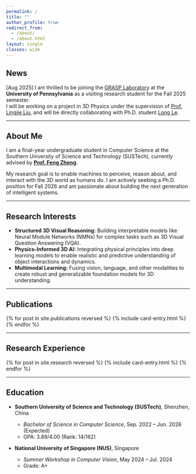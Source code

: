 ```yaml
---
permalink: /
title: ""
author_profile: true
redirect_from:
  - /about/
  - /about.html
layout: single
classes: wide
---
```


<!-- ====================================================================== -->
<!--                                 NEWS                                   -->
<!-- ====================================================================== -->
## News
<div class="news-entry">
  <span class="news-date">[Aug 2025]</span> I am thrilled to be joining the <a href="https://www.grasp.upenn.edu/" target="_blank">GRASP Laboratory</a> at the <b>University of Pennsylvania</b> as a visiting research student for the Fall 2025 semester.
  <br>
  I will be working on a project in 3D Physics under the supervision of <a href="https://lingjie0206.github.io/" target="_blank">Prof. Lingjie Liu</a>, and will be directly collaborating with Ph.D. student <a href="https://vlongle.github.io/" target="_blank">Long Le</a>.
</div>

---

<!-- ====================================================================== -->
<!--                               ABOUT ME                                 -->
<!-- ====================================================================== -->
## About Me
I am a final-year undergraduate student in Computer Science at the Southern University of Science and Technology (SUSTech), currently advised by **[Prof. Feng Zheng](https://faculty.sustech.edu.cn/zhengf/)**.

My research goal is to enable machines to perceive, reason about, and interact with the 3D world as humans do. I am actively seeking a Ph.D. position for Fall 2026 and am passionate about building the next generation of intelligent systems.

---

<!-- ====================================================================== -->
<!--                           RESEARCH INTERESTS                           -->
<!-- ====================================================================== -->
## Research Interests
*   **Structured 3D Visual Reasoning:** Building interpretable models like Neural Module Networks (NMNs) for complex tasks such as 3D Visual Question Answering (VQA).
*   **Physics-Informed 3D AI:** Integrating physical principles into deep learning models to enable realistic and predictive understanding of object interactions and dynamics.
*   **Multimodal Learning:** Fusing vision, language, and other modalities to create robust and generalizable foundation models for 3D understanding.

---

<!-- ====================================================================== -->
<!--                              PUBLICATIONS                              -->
<!-- ====================================================================== -->
<h2 id="publications">Publications</h2>
{% for post in site.publications reversed %}
{% include card-entry.html %}
{% endfor %}

---

<!-- ====================================================================== -->
<!--                          RESEARCH EXPERIENCE                           -->
<!-- ====================================================================== -->
<h2 id="research">Research Experience</h2>
{% for post in site.research reversed %}
{% include card-entry.html %}
{% endfor %}

---

<!-- ====================================================================== -->
<!--                                EDUCATION                               -->
<!-- ====================================================================== -->
## Education
*   **Southern University of Science and Technology (SUSTech)**, Shenzhen, China
    *   *Bachelor of Science in Computer Science*, Sep. 2022 – Jun. 2026 (Expected)
    *   GPA: 3.89/4.00 (Rank: 14/162)

*   **National University of Singapore (NUS)**, Singapore
    *   *Summer Workshop in Computer Vision*, May 2024 – Jul. 2024
    *   Grade: A+
